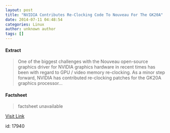 ```yaml
---
layout: post
title: "NVIDIA Contributes Re-Clocking Code To Nouveau For The GK20A"
date: 2014-07-11 04:48:54
categories: Linux
author: unknown author
tags: []
---
```



#### Extract
>One of the biggest challenges with the Nouveau open-source graphics driver for NVIDIA graphics hardware in recent times has been with regard to GPU / video memory re-clocking. As a minor step forward, NVIDIA has contributed re-clocking patches for the GK20A graphics processor...

#### Factsheet
>factsheet unavailable

[Visit Link](http://www.phoronix.com/vr.php?view=MTczOTg)

id:   17940
